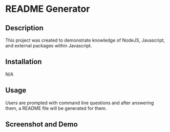 # README Generator

## Description

This project was created to demonstrate knowledge of NodeJS, Javascript, and external packages within Javascript.

## Installation

N/A

## Usage

Users are prompted with command line questions and after answering them, a README file will be generated for them.

## Screenshot and Demo

